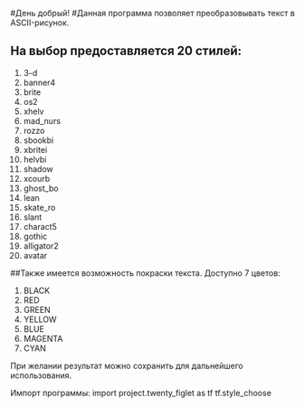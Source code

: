 #День добрый!
#Данная программа позволяет преобразовывать текст в ASCII-рисунок.

## На выбор предоставляется 20 стилей:
1. 3-d
2. banner4
3. brite
4. os2
5. xhelv
6. mad_nurs
7. rozzo
8. sbookbi
9. xbritei
10. helvbi
11. shadow
12. xcourb
13. ghost_bo
14. lean
15. skate_ro
16. slant
17. charact5
18. gothic
19. alligator2
20. avatar

##Также имеется возможность покраски текста. Доступно 7 цветов:
1. BLACK
2. RED
3. GREEN
4. YELLOW
5. BLUE
6. MAGENTA
7. CYAN

При желании результат можно сохранить для дальнейшего использования.

Импорт программы:
import project.twenty_figlet as tf
tf.style_choose

